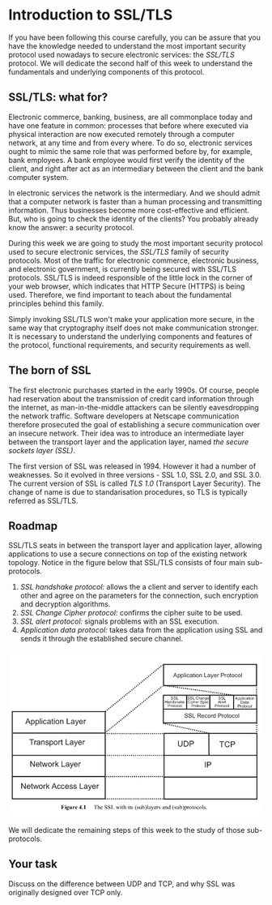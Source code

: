 # Introduction to SSL/TLS

If you have been following this course carefully, you can be assure that you have the knowledge needed to understand the most important security protocol used nowadays to secure electronic services: the *SSL/TLS* protocol. We will dedicate the second half of this week to understand the fundamentals and underlying components of this protocol. 

## SSL/TLS: what for?

Electronic commerce, banking, business, are all commonplace today and have one feature in common: processes that before where executed via physical interaction are now executed remotely through a computer network, at any time and from every where. To do so, electronic services ought to mimic the same role that was performed before by, for example, bank employees. A bank employee would first verify the identity of the client, and right after  act as an intermediary between the client and the bank computer system. 

In electronic services the network is the intermediary. And we should admit that a computer network is faster than a human processing and transmitting information. Thus businesses become more cost-effective and efficient. But, who is going to check the identity of the clients? You probably already know the answer: a security protocol. 

During this week we are going to study the most important security protocol used to secure electronic services, the *SSL/TLS* family of security protocols. Most of the traffic 
for electronic commerce, electronic business, and electronic government, is currently being secured with SSL/TLS protocols. SSL/TLS is indeed responsible of the little lock in the corner of your web browser, which indicates that HTTP Secure (HTTPS) is being used.  Therefore, we find important to teach about the fundamental principles behind this family. 

Simply invoking SSL/TLS won't make your application more secure, in the same way that cryptography itself does not make communication stronger. It is necessary to understand the underlying components and features of the protocol, functional requirements, and security requirements as well. 

## The born of SSL

The first electronic purchases started in the early 1990s. Of course, people had reservation about the transmission of credit card information through the internet, as man-in-the-middle attackers can be silently eavesdropping the network traffic. Software developers at Netscape communication therefore prosecuted the goal of establishing a secure communication over an insecure network. Their idea was to introduce an intermediate layer between the transport layer and the application layer, named *the secure sockets layer (SSL)*. 

The first version of SSL was released in 1994. However it had a number of weaknesses. So it evolved in three versions - SSL 1.0, SSL 2.0, and SSL 3.0. The current version of SSL is called *TLS 1.0* (Transport Layer Security). The change of name is due to standarisation procedures, so TLS is typically referred as SSL/TLS. 

## Roadmap 

SSL/TLS seats in between the transport layer and application layer, allowing applications to use a secure connections on top of the existing network topology. Notice in the figure below that SSL/TLS consists of four main sub-protocols. 

1. *SSL handshake protocol:* allows the a client and server to identify each other and agree on the parameters for the connection, such encryption and decryption algorithms.  
2. *SSL Change Cipher protocol:* confirms the cipher suite to be used.
3. *SSL alert protocol:* signals problems with an SSL execution.
4. *Application data protocol:* takes data from the application using SSL and sends it through the established secure channel. 

![GitHub Logo](./images/ssl-stack.png)
<!---
(source: http://swrdfish.github.io/assets/ssl/ssl_stack.png)
-->

We will dedicate the remaining steps of this week to the study of those sub-protocols. 

## Your task

Discuss on the difference between UDP and TCP, and why SSL was originally designed over TCP only. 


